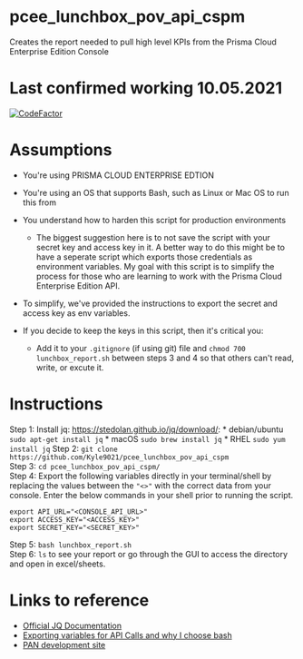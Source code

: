 # pcee_lunchbox_pov_api_cspm
Creates the report needed to pull high level KPIs from the Prisma Cloud Enterprise Edition Console

# Last confirmed working 10.05.2021
[![CodeFactor](https://www.codefactor.io/repository/github/kyle9021/pcee_lunchbox_pov_api_cspm/badge)](https://www.codefactor.io/repository/github/kyle9021/pcee_lunchbox_pov_api_cspm)

# Assumptions

* You're using PRISMA CLOUD ENTERPRISE EDTION
* You're using an OS that supports Bash, such as Linux or Mac OS to run this from
* You understand how to harden this script for production environments

  * The biggest suggestion here is to not save the script with your secret key and access key in it. A better way to do this might be to have a seperate script which exports those credentials as environment variables. My goal with this script is to simplify the process for those who are learning to work with the Prisma Cloud Enterprise Edition API. 

* To simplify, we've provided the instructions to export the secret and access key as env variables. 
  
* If you decide to keep the keys in this script, then it's critical you:
  
   * Add it to your `.gitignore` (if using git) file and `chmod 700 lunchbox_report.sh` between steps 3 and 4 so that others can't read, write, or excute it. 

# Instructions

Step 1:  Install jq: https://stedolan.github.io/jq/download/:
         * debian/ubuntu `sudo apt-get install jq`
         * macOS `sudo brew install jq`
         * RHEL `sudo yum install jq`
Step 2:  `git clone https://github.com/Kyle9021/pcee_lunchbox_pov_api_cspm`  
Step 3:  `cd pcee_lunchbox_pov_api_cspm/`  
Step 4:  Export the following variables directly in your terminal/shell by replacing the values between the `"<>"` with the correct data from your console. Enter the below commands in your shell prior to running the script.    
```
export API_URL="<CONSOLE_API_URL>"
export ACCESS_KEY="<ACCESS_KEY>"
export SECRET_KEY="<SECRET_KEY>"
```
Step 5:  `bash lunchbox_report.sh`  
Step 6:  `ls` to see your report or go through the GUI to access the directory and open in excel/sheets.  

# Links to reference

* [Official JQ Documentation](https://stedolan.github.io/jq/manual/)
* [Exporting variables for API Calls and why I choose bash](https://apiacademy.co/2019/10/devops-rest-api-execution-through-bash-shell-scripting/)
* [PAN development site](https://prisma.pan.dev/)
